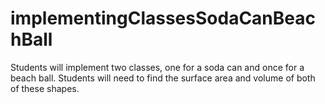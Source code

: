 # implementingClassesSodaCanBeachBall
Students will implement two classes, one for a soda can and once for a beach ball. Students will need to find the surface area and volume of both of these shapes. 
